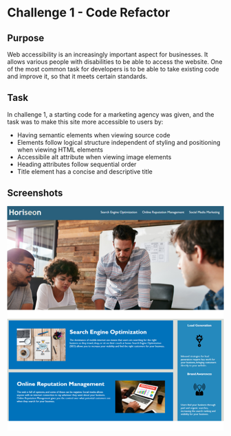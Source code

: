# Challenge 1 - Code Refactor

## Purpose

Web accessibility is an increasingly important aspect for businesses. It allows various people with disabilities to be able to access the website. One of the most common task for developers is to be able to take existing code and improve it, so that it meets certain standards.

## Task
In challenge 1, a starting code for a marketing agency was given, and the task was to make this site more accessible to users by:
- Having semantic elements when viewing source code
- Elements follow logical structure independent of styling and positioning when viewing HTML elements
- Accessibile alt attribute when viewing image elements
- Heading attributes follow sequential order
- Title element has a concise and descriptive title

## Screenshots

![](assets/images/readme-screenshot1.png)
![](assets/images/readme-screenshot2.png)

